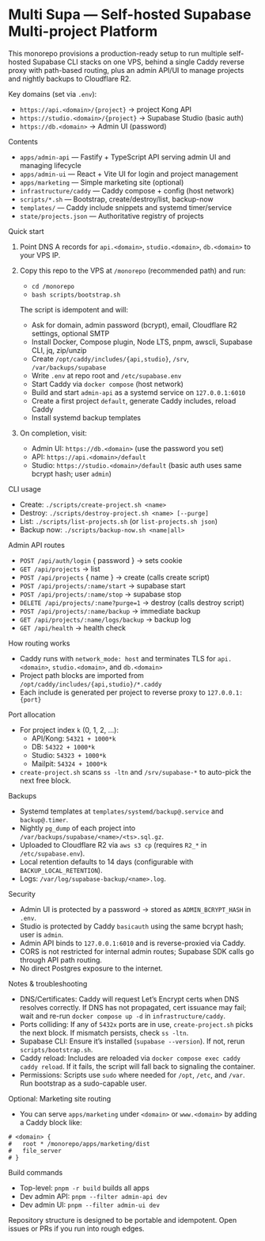 # Multi Supa — Self-hosted Supabase Multi-project Platform

This monorepo provisions a production-ready setup to run multiple self-hosted Supabase CLI stacks on one VPS, behind a single Caddy reverse proxy with path-based routing, plus an admin API/UI to manage projects and nightly backups to Cloudflare R2.

Key domains (set via `.env`):
- `https://api.<domain>/{project}` → project Kong API
- `https://studio.<domain>/{project}` → Supabase Studio (basic auth)
- `https://db.<domain>` → Admin UI (password)

Contents
- `apps/admin-api` — Fastify + TypeScript API serving admin UI and managing lifecycle
- `apps/admin-ui` — React + Vite UI for login and project management
- `apps/marketing` — Simple marketing site (optional)
- `infrastructure/caddy` — Caddy compose + config (host network)
- `scripts/*.sh` — Bootstrap, create/destroy/list, backup-now
- `templates/` — Caddy include snippets and systemd timer/service
- `state/projects.json` — Authoritative registry of projects

Quick start
1) Point DNS A records for `api.<domain>`, `studio.<domain>`, `db.<domain>` to your VPS IP.
2) Copy this repo to the VPS at `/monorepo` (recommended path) and run:

   - `cd /monorepo`
   - `bash scripts/bootstrap.sh`

   The script is idempotent and will:
   - Ask for domain, admin password (bcrypt), email, Cloudflare R2 settings, optional SMTP
   - Install Docker, Compose plugin, Node LTS, pnpm, awscli, Supabase CLI, jq, zip/unzip
   - Create `/opt/caddy/includes/{api,studio}`, `/srv`, `/var/backups/supabase`
   - Write `.env` at repo root and `/etc/supabase.env`
   - Start Caddy via `docker compose` (host network)
   - Build and start `admin-api` as a systemd service on `127.0.0.1:6010`
   - Create a first project `default`, generate Caddy includes, reload Caddy
   - Install systemd backup templates

3) On completion, visit:
   - Admin UI: `https://db.<domain>` (use the password you set)
   - API: `https://api.<domain>/default`
   - Studio: `https://studio.<domain>/default` (basic auth uses same bcrypt hash; user `admin`)

CLI usage
- Create: `./scripts/create-project.sh <name>`
- Destroy: `./scripts/destroy-project.sh <name> [--purge]`
- List: `./scripts/list-projects.sh` (or `list-projects.sh json`)
- Backup now: `./scripts/backup-now.sh <name|all>`

Admin API routes
- `POST /api/auth/login` { password } → sets cookie
- `GET /api/projects` → list
- `POST /api/projects` { name } → create (calls create script)
- `POST /api/projects/:name/start` → supabase start
- `POST /api/projects/:name/stop` → supabase stop
- `DELETE /api/projects/:name?purge=1` → destroy (calls destroy script)
- `POST /api/projects/:name/backup` → immediate backup
- `GET /api/projects/:name/logs/backup` → backup log
- `GET /api/health` → health check

How routing works
- Caddy runs with `network_mode: host` and terminates TLS for `api.<domain>`, `studio.<domain>`, and `db.<domain>`
- Project path blocks are imported from `/opt/caddy/includes/{api,studio}/*.caddy`
- Each include is generated per project to reverse proxy to `127.0.0.1:{port}`

Port allocation
- For project index `k` (0, 1, 2, …):
  - API/Kong: `54321 + 1000*k`
  - DB: `54322 + 1000*k`
  - Studio: `54323 + 1000*k`
  - Mailpit: `54324 + 1000*k`
- `create-project.sh` scans `ss -ltn` and `/srv/supabase-*` to auto-pick the next free block.

Backups
- Systemd templates at `templates/systemd/backup@.service` and `backup@.timer`.
- Nightly `pg_dump` of each project into `/var/backups/supabase/<name>/<ts>.sql.gz`.
- Uploaded to Cloudflare R2 via `aws s3 cp` (requires `R2_*` in `/etc/supabase.env`).
- Local retention defaults to 14 days (configurable with `BACKUP_LOCAL_RETENTION`).
- Logs: `/var/log/supabase-backup/<name>.log`.

Security
- Admin UI is protected by a password → stored as `ADMIN_BCRYPT_HASH` in `.env`.
- Studio is protected by Caddy `basicauth` using the same bcrypt hash; user is `admin`.
- Admin API binds to `127.0.0.1:6010` and is reverse-proxied via Caddy.
- CORS is not restricted for internal admin routes; Supabase SDK calls go through API path routing.
- No direct Postgres exposure to the internet.

Notes & troubleshooting
- DNS/Certificates: Caddy will request Let’s Encrypt certs when DNS resolves correctly. If DNS has not propagated, cert issuance may fail; wait and re-run `docker compose up -d` in `infrastructure/caddy`.
- Ports colliding: If any of `5432x` ports are in use, `create-project.sh` picks the next block. If mismatch persists, check `ss -ltn`.
- Supabase CLI: Ensure it’s installed (`supabase --version`). If not, rerun `scripts/bootstrap.sh`.
- Caddy reload: Includes are reloaded via `docker compose exec caddy caddy reload`. If it fails, the script will fall back to signaling the container.
- Permissions: Scripts use `sudo` where needed for `/opt`, `/etc`, and `/var`. Run bootstrap as a sudo-capable user.

Optional: Marketing site routing
- You can serve `apps/marketing` under `<domain>` or `www.<domain>` by adding a Caddy block like:

```
# <domain> {
#   root * /monorepo/apps/marketing/dist
#   file_server
# }
```

Build commands
- Top-level: `pnpm -r build` builds all apps
- Dev admin API: `pnpm --filter admin-api dev`
- Dev admin UI: `pnpm --filter admin-ui dev`

Repository structure is designed to be portable and idempotent. Open issues or PRs if you run into rough edges.

